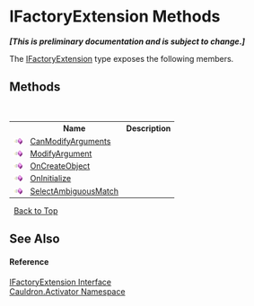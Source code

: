 # IFactoryExtension Methods
 _**\[This is preliminary documentation and is subject to change.\]**_

The <a href="T_Cauldron_Activator_IFactoryExtension">IFactoryExtension</a> type exposes the following members.


## Methods
&nbsp;<table><tr><th></th><th>Name</th><th>Description</th></tr><tr><td>![Public method](media/pubmethod.gif "Public method")</td><td><a href="M_Cauldron_Activator_IFactoryExtension_CanModifyArguments">CanModifyArguments</a></td><td /></tr><tr><td>![Public method](media/pubmethod.gif "Public method")</td><td><a href="M_Cauldron_Activator_IFactoryExtension_ModifyArgument">ModifyArgument</a></td><td /></tr><tr><td>![Public method](media/pubmethod.gif "Public method")</td><td><a href="M_Cauldron_Activator_IFactoryExtension_OnCreateObject">OnCreateObject</a></td><td /></tr><tr><td>![Public method](media/pubmethod.gif "Public method")</td><td><a href="M_Cauldron_Activator_IFactoryExtension_OnInitialize">OnInitialize</a></td><td /></tr><tr><td>![Public method](media/pubmethod.gif "Public method")</td><td><a href="M_Cauldron_Activator_IFactoryExtension_SelectAmbiguousMatch">SelectAmbiguousMatch</a></td><td /></tr></table>&nbsp;
<a href="#ifactoryextension-methods">Back to Top</a>

## See Also


#### Reference
<a href="T_Cauldron_Activator_IFactoryExtension">IFactoryExtension Interface</a><br /><a href="N_Cauldron_Activator">Cauldron.Activator Namespace</a><br />